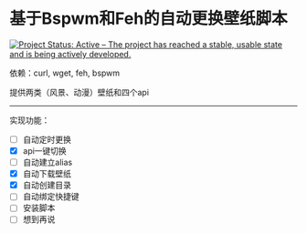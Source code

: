 # 基于Bspwm和Feh的自动更换壁纸脚本
[![Project Status: Active – The project has reached a stable, usable state and is being actively developed.](https://www.repostatus.org/badges/latest/active.svg)](https://git.pandaquq.tk/panda/WACSBF)

依赖：curl, wget, feh, bspwm

提供两类（风景、动漫）壁纸和四个api

---
实现功能：

- [ ] 自动定时更换
- [x] api一键切换
- [ ] 自动建立alias
- [x] 自动下载壁纸
- [x] 自动创建目录
- [ ] 自动绑定快捷键
- [ ] 安装脚本
- [ ] 想到再说